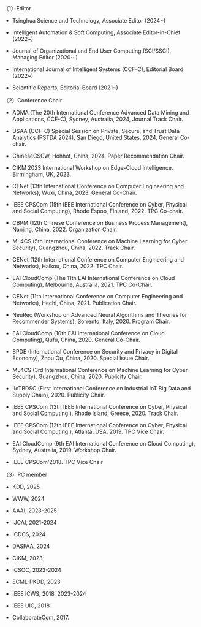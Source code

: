 （1）Editor

- Tsinghua Science and Technology, Associate Editor (2024~)

- Intelligent Automation & Soft Computing,  Associate Editor-in-Chief  (2022~)

- Journal of Organizational and End User Computing (SCI/SSCI), Managing Editor (2020~ )

- International Journal of Intelligent Systems (CCF-C), Editorial Board (2022~)

- Scientific Reports, Editorial Board (2021~)

（2）Conference Chair

- ADMA (The 20th International Conference Advanced Data Mining and Applications, CCF-C), Sydney, Australia, 2024, Journal Track Chair.

- DSAA (CCF-C) Special Session on Private, Secure, and Trust Data Analytics (PSTDA 2024), San Diego, United States, 2024, General Co-chair.

- ChineseCSCW, Hohhot, China,  2024, Paper Recommendation Chair.

- CIKM 2023 International Workshop on Edge-Cloud Intelligence. Birmingham, UK, 2023.

- CENet (13th International Conference on Computer Engineering and Networks), Wuxi, China, 2023. General Co-Chair.

- IEEE CPSCom (15th IEEE International Conference on Cyber, Physical and Social Computing), Rhode Espoo, Finland, 2022. TPC Co-chair.

- CBPM (12th Chinese Conference on Business Process Management), Nanjing, China, 2022. Organization Chair.

- ML4CS (5th International Conference on Machine Learning for Cyber Security), Guangzhou, China, 2022. Track Chair.

- CENet (12th International Conference on Computer Engineering and Networks), Haikou, China, 2022. TPC Chair.

- EAI CloudComp (The 11th EAI International Conference on Cloud Computing), Melbourne, Australia, 2021. TPC Co-Chair.

- CENet (11th International Conference on Computer Engineering and Networks), Hechi, China, 2021. Publication Chair.

- NeuRec (Workshop on Advanced Neural Algorithms and Theories for Recommender Systems), Sorrento, Italy, 2020. Program Chair.

- EAI CloudComp (10th EAI International Conference on Cloud Computing), Qufu, China, 2020. General Co-Chair.

- SPDE (International Conference on Security and Privacy in Digital Economy), Zhou Qu, China, 2020. Special Issue Chair.

- ML4CS (3rd International Conference on Machine Learning for Cyber Security), Guangzhou, China, 2020. Publicity Chair.

- IIoTBDSC (First International Conference on Industrial IoT Big Data and Supply Chain), 2020. Publicity Chair.

- IEEE CPSCom (13th IEEE International Conference on Cyber, Physical and Social Computing ), Rhode Island, Greece, 2020. Track Chair.

- IEEE CPSCom (12th IEEE International Conference on Cyber, Physical and Social Computing ), Atlanta, USA, 2019. TPC Vice Chair.

- EAI CloudComp (9th EAI International Conference on Cloud Computing), Sydney, Australia, 2019. Workshop Chair.

- IEEE CPSCom'2018. TPC Vice Chair

（3）PC member

- KDD, 2025

- WWW, 2024

- AAAI, 2023-2025

- IJCAI, 2021-2024

- ICDCS, 2024

- DASFAA, 2024

- CIKM, 2023

- ICSOC, 2023-2024

- ECML-PKDD, 2023

- IEEE ICWS, 2018, 2023-2024

- IEEE UIC, 2018

- CollaborateCom, 2017.

